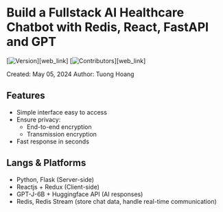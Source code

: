 # Build a Fullstack AI Healthcare Chatbot with Redis, React, FastAPI and GPT

[![Version](https://img.shields.io/badge/version-0.0.1-brightgreen)][web_link]
[![Contributors](https://img.shields.io/badge/contributors-1-blue)][web_link]

Created: May 05, 2024
Author: Tuong Hoang

## Features ##
- Simple interface easy to access
- Ensure privacy:
	- End-to-end encryption
	- Transmission encryption
- Fast response in seconds


## Langs & Platforms ##
- Python, Flask (Server-side)
- Reactjs + Redux (Client-side)
- GPT-J-6B + Huggingface API (AI responses)
- Redis, Redis Stream (store chat data, handle real-time communication)
